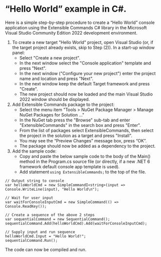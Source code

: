 # “Hello World” example in C#. 

Here is a simple step-by-step procedure to create a “Hello World” console application using the Extensible Commands C# library in the Microsoft Visual Studio Community Edition 2022 development environment.  

1) To create a new target "Hello World" project, open Visual Studio (or, if the target project already exists, skip to Step (2)). In a start-up window panel: 
   - Select "Create a new project". 
   - In the next window select the "Console application" template and press "Next". 
   - In the next window ("Configure your new project") enter the project name and location and press "Next". 
   - In the next window keep the default Target framework and press "Create". 
   - The new project should now be loaded and the main Visual Studio 2022 window should be displayed. 
2) Add Extensible Commands package to the project: 
   - Select the menu item "Tools > NuGet Package Manager > Manage NuGet Packages for Solution ..." 
   - In the NuGet tab press the "Browse" sub-tab and enter "ExtensibleCommands" in the search box and press "Enter". 
   - From the list of packages select ExtensibleCommands, then select the project in the solution as a target and press "Install". 
   - You may see the “Preview Changes” message box, press “OK”. 
   - The package should now be added as a dependency to the project. 
3) Add the sample code: 
   - Copy and paste the below sample code to the body of the Main() method in the Program.cs source file (or directly, if a new .NET 6 framework default console app template is used). 
   - Add statement ```using ExtensibleCommands;``` to the top of the file. 
```
// Output string to console 
var helloWorldCmd = new SimpleCommandI<string>(input => Console.WriteLine(input), "Hello World\n"); 

// Wait for user input 
var waitForConsoleInputCmd = new SimpleCommand(() => Console.ReadKey()); 

// Create a sequence of the above 2 steps 
var sequentialCommand = new SequentialCommand(); 
sequentialCommand.Add(helloWorldCmd).Add(waitForConsoleInputCmd); 

// Supply input and run sequence 
helloWorldCmd.Input = "Hello World!"; 
sequentialCommand.Run(); 
```

The code can now be compiled and run.
